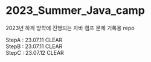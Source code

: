 # 2023_Summer_Java_camp

2023년 하계 방학에 진행되는 자바 캠프 문제 기록용 repo

StepA : 23.07.11 CLEAR
<br>
StepB : 23.07.11 CLEAR
<br>
StepC : 23.07.12 CLEAR
<br>
